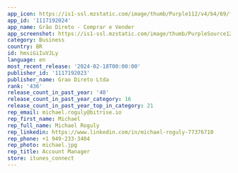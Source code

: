 ```yaml
---
app_icon: https://is1-ssl.mzstatic.com/image/thumb/Purple112/v4/b4/69/fe/b469fe2e-1acb-34fb-c4b3-828d2963627b/AppIcon-1x_U007emarketing-0-7-0-85-220.png/1024x1024bb.png
app_id: '1117192024'
app_name: Grão Direto - Comprar e Vender
app_screenshot: https://is1-ssl.mzstatic.com/image/thumb/PurpleSource126/v4/36/f2/7b/36f27b7e-932b-042b-463d-aaa89a7f0a11/74a86ee1-af23-43e4-8ca4-0bb50d122d5c_Tela-App-6-5polegadas_01.png/1284x2778bb.png
category: Business
country: BR
id: hmsiGiIuVJLy
language: en
most_recent_release: '2024-02-18T00:00:00'
publisher_id: '1117192023'
publisher_name: Grao Direto Ltda
rank: '436'
release_count_in_past_year: '40'
release_count_in_past_year_category: 16
release_count_in_past_year_top_in_category: 21
rep_email: michael.roguly@bitrise.io
rep_first_name: Michael
rep_full_name: Michael Roguly
rep_linkedin: https://www.linkedin.com/in/michael-roguly-77376710
rep_phone: +1 949-233-3404
rep_photo: michael.jpg
rep_title: Account Manager
store: itunes_connect
---
```


